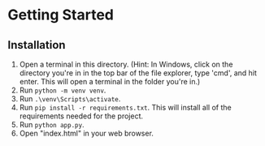 # Getting Started

## Installation

1. Open a terminal in this directory. (Hint: In Windows, click on the directory you're in in the top bar of the file explorer, type 'cmd', and hit enter. This will open a terminal in the folder you're in.)
2. Run `python -m venv venv`.
3. Run `.\venv\Scripts\activate`. 
4. Run `pip install -r requirements.txt`. This will install all of the requirements needed for the project. 
5. Run `python app.py`. 
6. Open "index.html" in your web browser. 